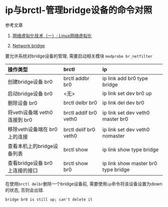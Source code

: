 # ip与brctl-管理bridge设备的命令对照

参考文章

1. [网络虚拟化技术（一）: Linux网络虚拟化](https://blog.kghost.info/2013/03/01/linux-network-emulator/)

2. [Network bridge](https://wiki.archlinux.org/index.php/Network_bridge)

要允许系统对bridge设备的管理, 需要启动相关模块 `modprobe br_netfilter`

| 操作类型                        | brctl                 | ip                                  |
| :------------------------------ | :-------------------- | :---------------------------------- |
| 创建bridge设备 br0              | brctl addbr br0       | ip link add br0 type bridge         |
| 启动bridge设备 br0              | <无>                  | ip link set dev br0 up              |
| 删除设备 br0                    | brctl delbr br0       | ip link del dev br0                 |
| 将veth设备端 veth0 连接到 br0   | brctl addif br0 veth0 | ip link set dev veth0 master br0    |
| 移除veth设备端在 br0上的连接    | brctl delif br0 veth0 | ip link set dev veth0 nomaster      |
| 查看本机上的bridge设备列表      | brctl show            | ip link show type bridge            |
| 查看bridge设备 br0 上连接的接口 | brctl show br0        | ip link show master br0 type bridge |

在使用`brctl delbr`删除一个bridge设备前, 需要使用`ip`命令将该设备设置为down的状态, 否则会出错.

```
bridge br0 is still up; can't delete it
```
